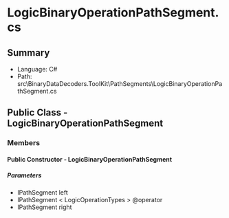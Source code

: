 ﻿# LogicBinaryOperationPathSegment.cs

## Summary

* Language: C#
* Path: src\BinaryDataDecoders.ToolKit\PathSegments\LogicBinaryOperationPathSegment.cs

## Public Class - LogicBinaryOperationPathSegment

### Members

#### Public Constructor - LogicBinaryOperationPathSegment

#####  Parameters

 - IPathSegment left 
 - IPathSegment < LogicOperationTypes > @operator 
 - IPathSegment right 

